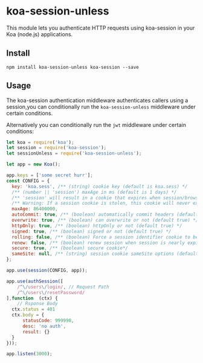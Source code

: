 # koa-session-unless
This module lets you authenticate HTTP requests using koa-session in your Koa (node.js) applications.

## Install

```shell
npm install koa-session-unless koa-session --save
```

## Usage

The koa-session authentication middleware authenticates callers using a session,you can conditionally run the `koa-session-unless` middleware under certain conditions.

Alternatively you can conditionally run the `jwt` middleware under certain conditions:

```javascript
let koa = require('koa');
let session = require('koa-session'); 
let sessionUnless = require('koa-session-unless'); 

let app = new Koa();

app.keys = ['some secret hurr'];
const CONFIG = {
  key: 'koa.sess', /** (string) cookie key (default is koa.sess) */
  /** (number || 'session') maxAge in ms (default is 1 days) */
  /** 'session' will result in a cookie that expires when session/browser is closed */
  /** Warning: If a session cookie is stolen, this cookie will never expire */
  maxAge: 86400000,
  autoCommit: true, /** (boolean) automatically commit headers (default true) */
  overwrite: true, /** (boolean) can overwrite or not (default true) */
  httpOnly: true, /** (boolean) httpOnly or not (default true) */
  signed: true, /** (boolean) signed or not (default true) */
  rolling: false, /** (boolean) Force a session identifier cookie to be set on every response. The expiration is reset to the original maxAge, resetting the expiration countdown. (default is false) */
  renew: false, /** (boolean) renew session when session is nearly expired, so we can always keep user logged in. (default is false)*/
  secure: true, /** (boolean) secure cookie*/
  sameSite: null, /** (string) session cookie sameSite options (default null, don't set it) */
};

app.use(session(CONFIG, app));

app.use(authSession([
    /^\/users\/login/, // Request Path
    /^\/users\/resetPassword/
],function  (ctx) {
    // Rsponse Body
  ctx.status = 401
  ctx.body = {
      statusCode: 999998,
      desc: 'no auth',
      result: {}
  }
}));

app.listen(3000);

```